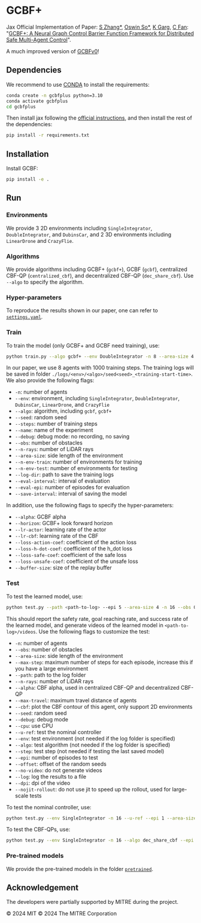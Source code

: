 # GCBF+

Jax Official Implementation of Paper: [S Zhang*](https://syzhang092218-source.github.io), [Oswin So*](https://oswinso.xyz/), [K Garg](https://kunalgarg.mit.edu/), [C Fan](https://chuchu.mit.edu): "[GCBF+: A Neural Graph Control Barrier Function Framework for Distributed Safe Multi-Agent Control](https://mit-realm.github.io/gcbfplus-website/)". 

A much improved version of [GCBFv0](https://mit-realm.github.io/gcbf-website/)!

## Dependencies

We recommend to use [CONDA](https://www.anaconda.com/) to install the requirements:

```bash
conda create -n gcbfplus python=3.10
conda activate gcbfplus
cd gcbfplus
```

Then install jax following the [official instructions](https://github.com/google/jax#installation), and then install the rest of the dependencies:
```bash
pip install -r requirements.txt
```

## Installation

Install GCBF: 

```bash
pip install -e .
```

## Run

### Environments

We provide 3 2D environments including `SingleIntegrator`, `DoubleIntegrator`, and `DubinsCar`, and 2 3D environments including `LinearDrone` and `CrazyFlie`.

### Algorithms

We provide algorithms including GCBF+ (`gcbf+`), GCBF (`gcbf`), centralized CBF-QP (`centralized_cbf`), and decentralized CBF-QP (`dec_share_cbf`). Use `--algo` to specify the algorithm. 

### Hyper-parameters

To reproduce the results shown in our paper, one can refer to [`settings.yaml`](./settings.yaml).

### Train

To train the model (only GCBF+ and GCBF need training), use:

```bash
python train.py --algo gcbf+ --env DoubleIntegrator -n 8 --area-size 4 --loss-action-coef 1e-4 --n-env-train 16 --lr-actor: 1e-5 --lr-cbf: 1e-5 --horizon: 32
```

In our paper, we use 8 agents with 1000 training steps. The training logs will be saved in folder `./logs/<env>/<algo>/seed<seed>_<training-start-time>`. We also provide the following flags:

- `-n`: number of agents
- `--env`: environment, including `SingleIntegrator`, `DoubleIntegrator`, `DubinsCar`, `LinearDrone`, and `CrazyFlie`
- `--algo`: algorithm, including `gcbf`, `gcbf+`
- `--seed`: random seed
- `--steps`: number of training steps
- `--name`: name of the experiment
- `--debug`: debug mode: no recording, no saving
- `--obs`: number of obstacles
- `--n-rays`: number of LiDAR rays
- `--area-size`: side length of the environment
- `--n-env-train`: number of environments for training
- `--n-env-test`: number of environments for testing
- `--log-dir`: path to save the training logs
- `--eval-interval`: interval of evaluation
- `--eval-epi`: number of episodes for evaluation
- `--save-interval`: interval of saving the model

In addition, use the following flags to specify the hyper-parameters:
- `--alpha`: GCBF alpha
- `--horizon`: GCBF+ look forward horizon
- `--lr-actor`: learning rate of the actor
- `--lr-cbf`: learning rate of the CBF
- `--loss-action-coef`: coefficient of the action loss
- `--loss-h-dot-coef`: coefficient of the h_dot loss
- `--loss-safe-coef`: coefficient of the safe loss
- `--loss-unsafe-coef`: coefficient of the unsafe loss
- `--buffer-size`: size of the replay buffer

### Test

To test the learned model, use:

```bash
python test.py --path <path-to-log> --epi 5 --area-size 4 -n 16 --obs 0
```

This should report the safety rate, goal reaching rate, and success rate of the learned model, and generate videos of the learned model in `<path-to-log>/videos`. Use the following flags to customize the test:

- `-n`: number of agents
- `--obs`: number of obstacles
- `--area-size`: side length of the environment
- `--max-step`: maximum number of steps for each episode, increase this if you have a large environment
- `--path`: path to the log folder
- `--n-rays`: number of LiDAR rays
- `--alpha`: CBF alpha, used in centralized CBF-QP and decentralized CBF-QP
- `--max-travel`: maximum travel distance of agents
- `--cbf`: plot the CBF contour of this agent, only support 2D environments
- `--seed`: random seed
- `--debug`: debug mode
- `--cpu`: use CPU
- `--u-ref`: test the nominal controller
- `--env`: test environment (not needed if the log folder is specified)
- `--algo`: test algorithm (not needed if the log folder is specified)
- `--step`: test step (not needed if testing the last saved model)
- `--epi`: number of episodes to test
- `--offset`: offset of the random seeds
- `--no-video`: do not generate videos
- `--log`: log the results to a file
- `--dpi`: dpi of the video
- `--nojit-rollout`: do not use jit to speed up the rollout, used for large-scale tests

To test the nominal controller, use:

```bash
python test.py --env SingleIntegrator -n 16 --u-ref --epi 1 --area-size 4 --obs 0
```

To test the CBF-QPs, use:

```bash
python test.py --env SingleIntegrator -n 16 --algo dec_share_cbf --epi 1 --area-size 4 --obs 0 --alpha 1
```

### Pre-trained models

We provide the pre-trained models in the folder [`pretrained`](pretrained).

## Acknowledgement

The developers were partially supported by MITRE during the project.

© 2024 MIT
© 2024 The MITRE Corporation
